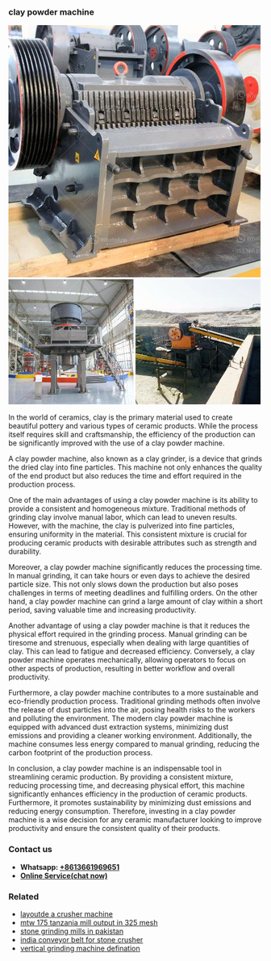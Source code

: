 <h3>clay powder machine</h3><img src='1708499300.jpg' alt=''><p>In the world of ceramics, clay is the primary material used to create beautiful pottery and various types of ceramic products. While the process itself requires skill and craftsmanship, the efficiency of the production can be significantly improved with the use of a clay powder machine.</p><p>A clay powder machine, also known as a clay grinder, is a device that grinds the dried clay into fine particles. This machine not only enhances the quality of the end product but also reduces the time and effort required in the production process.</p><p>One of the main advantages of using a clay powder machine is its ability to provide a consistent and homogeneous mixture. Traditional methods of grinding clay involve manual labor, which can lead to uneven results. However, with the machine, the clay is pulverized into fine particles, ensuring uniformity in the material. This consistent mixture is crucial for producing ceramic products with desirable attributes such as strength and durability.</p><p>Moreover, a clay powder machine significantly reduces the processing time. In manual grinding, it can take hours or even days to achieve the desired particle size. This not only slows down the production but also poses challenges in terms of meeting deadlines and fulfilling orders. On the other hand, a clay powder machine can grind a large amount of clay within a short period, saving valuable time and increasing productivity.</p><p>Another advantage of using a clay powder machine is that it reduces the physical effort required in the grinding process. Manual grinding can be tiresome and strenuous, especially when dealing with large quantities of clay. This can lead to fatigue and decreased efficiency. Conversely, a clay powder machine operates mechanically, allowing operators to focus on other aspects of production, resulting in better workflow and overall productivity.</p><p>Furthermore, a clay powder machine contributes to a more sustainable and eco-friendly production process. Traditional grinding methods often involve the release of dust particles into the air, posing health risks to the workers and polluting the environment. The modern clay powder machine is equipped with advanced dust extraction systems, minimizing dust emissions and providing a cleaner working environment. Additionally, the machine consumes less energy compared to manual grinding, reducing the carbon footprint of the production process.</p><p>In conclusion, a clay powder machine is an indispensable tool in streamlining ceramic production. By providing a consistent mixture, reducing processing time, and decreasing physical effort, this machine significantly enhances efficiency in the production of ceramic products. Furthermore, it promotes sustainability by minimizing dust emissions and reducing energy consumption. Therefore, investing in a clay powder machine is a wise decision for any ceramic manufacturer looking to improve productivity and ensure the consistent quality of their products.</p><h3>Contact us</h3><ul><li><strong>Whatsapp:&nbsp;<a href="https://wa.me/8613661969651">+8613661969651</a></strong></li><li><a href="https://swt.shibang-china.com/?git&amp;zhl&amp;clay powder machine"><strong>Online Service(chat now)</strong></a></li></ul><h3>Related</h3><ul><li><a href='layoutde a crusher machine.md'>layoutde a crusher machine</a></li><li><a href='mtw 175 tanzania mill output in 325 mesh.md'>mtw 175 tanzania mill output in 325 mesh</a></li><li><a href='stone grinding mills in pakistan.md'>stone grinding mills in pakistan</a></li><li><a href='india conveyor belt for stone crusher.md'>india conveyor belt for stone crusher</a></li><li><a href='vertical grinding machine defination.md'>vertical grinding machine defination</a></li></ul>